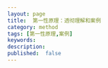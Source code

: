 ```yaml
---
layout: page
title:  第一性原理：透彻理解和案例
category: method
tags: [第一性原理,案例]
keywords:
description:
published:  false
---
```







